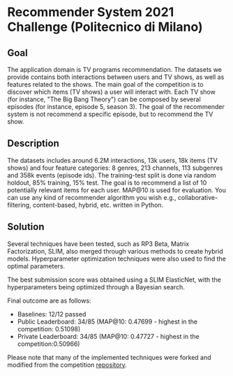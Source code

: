 # Recommender System 2021 Challenge (Politecnico di Milano)
## Goal

The application domain is TV programs recommendation. The datasets we provide contains both interactions between users and TV shows, as well as features related to the shows. The main goal of the competition is to discover which items (TV shows) a user will interact with.
Each TV show (for instance, "The Big Bang Theory") can be composed by several episodes (for instance, episode 5, season 3). The goal of the recommender system is not recommend a specific episode, but to recommend the TV show.

## Description

The datasets includes around 6.2M interactions, 13k users, 18k items (TV shows) and four feature categories: 8 genres, 213 channels, 113 subgenres and 358k events (episode ids).
The training-test split is done via random holdout, 85% training, 15% test.
The goal is to recommend a list of 10 potentially relevant items for each user. MAP@10 is used for evaluation. You can use any kind of recommender algorithm you wish e.g., collaborative-filtering, content-based, hybrid, etc. written in Python.

## Solution
Several techniques have been tested, such as RP3 Beta, Matrix Factorization, SLIM, also merged through various methods to create hybrid models. Hyperparameter optimization techniques were also used to find the optimal parameters.

The best submission score was obtained using a SLIM ElasticNet, with the hyperparameters being optimized through a Bayesian search.

Final outcome are as follows:
- Baselines: 12/12 passed
- Public Leaderboard: 34/85 (MAP@10: 0.47699 - highest in the competition: 0.51098)
- Private Leaderboard: 34/85 (MAP@10: 0.47727 - highest in the competition:0.50966)

Please note that many of the implemented techniques were forked and modified from the competition [repository](https://github.com/MaurizioFD/RecSys_Course_AT_PoliMi).




